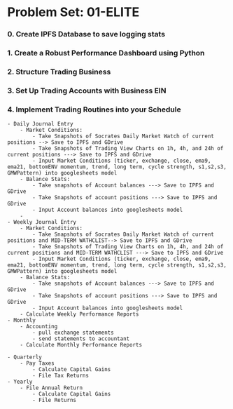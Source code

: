# Problem Set: 01-ELITE 

### 0. Create IPFS Database to save logging stats
### 1. Create a Robust Performance Dashboard using Python
### 2. Structure Trading Business
### 3. Set Up Trading Accounts with Business EIN
### 4. Implement Trading Routines into your Schedule
    - Daily Journal Entry
        - Market Conditions:
            - Take Snapshots of Socrates Daily Market Watch of current positions --> Save to IPFS and GDrive
            - Take Snapshots of Trading View Charts on 1h, 4h, and 24h of current positions ---> Save to IPFS and GDrive
            - Input Market Conditions (ticker, exchange, close, ema9, ema21, bottomENV momentum, trend, long term, cycle strength, s1,s2,s3, GMWPattern) into googlesheets model
        - Balance Stats:
            - Take snapshots of Account balances ---> Save to IPFS and GDrive
            - Take Snapshots of account positions ---> Save to IPFS and GDrive
            - Input Account balances into googlesheets model
        - 
    - Weekly Journal Entry
        - Market Conditions:
            - Take Snapshots of Socrates Daily Market Watch of current positions and MID-TERM WATHCLIST--> Save to IPFS and GDrive
            - Take Snapshots of Trading View Charts on 1h, 4h, and 24h of current positions and MID-TERM WATHCLIST ---> Save to IPFS and GDrive
            - Input Market Conditions (ticker, exchange, close, ema9, ema21, bottomENV momentum, trend, long term, cycle strength, s1,s2,s3, GMWPattern) into googlesheets model
        - Balance Stats:
            - Take snapshots of Account balances ---> Save to IPFS and GDrive
            - Take Snapshots of account positions ---> Save to IPFS and GDrive
            - Input Account balances into googlesheets model
        - Calculate Weekly Performance Reports
    - Monthly
        - Accounting
            - pull exchange statements
            - send statements to accountant
        - Calculate Monthly Performance Reports
           
    - Quarterly 
        - Pay Taxes
            - Calculate Capital Gains
            - File Tax Returns
    - Yearly
        - File Annual Return
            - Calculate Capital Gains
            - File Returns